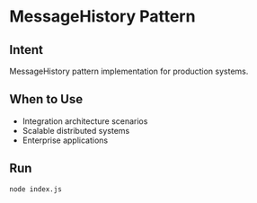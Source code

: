 # MessageHistory Pattern

## Intent
MessageHistory pattern implementation for production systems.

## When to Use
- Integration architecture scenarios
- Scalable distributed systems
- Enterprise applications

## Run
```bash
node index.js
```

